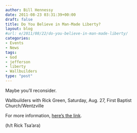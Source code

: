 ```yaml
---
author: Bill Hennessy
date: 2011-08-23 03:31:39+00:00
draft: false
title: Do You Believe in Man-Made Liberty?
layout: blog
#url: e/2011/08/22/do-you-believe-in-man-made-liberty/
categories:
- Events
- News
tags:
- God
- jefferson
- liberty
- Wallbuilders
type: "post"
---
```


Maybe you’ll reconsider.



Wallbuilders with Rick Green, Saturday, Aug. 27, First Baptist Church/Wentzville



For more information, [here’s the link](https://www.fbcwentzville.com/WallbuildersLive/).

(h/t Rick Tsa’ara)
